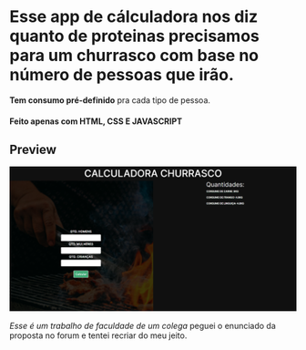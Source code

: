 # Esse app de cálculadora nos diz quanto de proteinas precisamos para um churrasco com base no número de pessoas que irão. 

**Tem consumo pré-definido** pra cada tipo de pessoa.

#### Feito apenas com HTML, CSS E JAVASCRIPT


## Preview
<img src="./Captura de tela 2024-07-05 090604.png">



*Esse é um trabalho de faculdade de um colega* peguei o enunciado da proposta no  forum e tentei recriar do meu jeito.